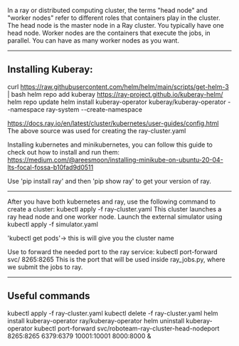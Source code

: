 
In a ray or distributed computing cluster, the terms "head node" and "worker nodes" refer to different roles that containers play in the cluster. The head node is the master node in a Ray cluster. You typically have one head node. Worker nodes are the containers that execute the jobs, in parallel. You can have as many worker nodes as you want.

-----------------------------------------------------------
## Installing Kuberay:
curl https://raw.githubusercontent.com/helm/helm/main/scripts/get-helm-3 | bash
helm repo add kuberay https://ray-project.github.io/kuberay-helm/
helm repo update
helm install kuberay-operator kuberay/kuberay-operator --namespace ray-system --create-namespace

https://docs.ray.io/en/latest/cluster/kubernetes/user-guides/config.html
The above source was used for creating the ray-cluster.yaml

Installing kubernetes and minikubernetes, you can follow this guide to check out how to install and run them: https://medium.com/@areesmoon/installing-minikube-on-ubuntu-20-04-lts-focal-fossa-b10fad9d0511

Use 'pip install ray' and then 'pip show ray' to get your version of ray.

----------------------------------------------------------------------------------
After you have both kubernetes and ray, use the following command to create a cluster: kubectl apply -f ray-cluster.yaml
This cluster launches a ray head node and one worker node. Launch the external simulator using kubectl apply -f simulator.yaml

'kubectl get pods'-> this is will give you the cluster name

Use to forward the needed port to the ray service: kubectl port-forward svc/<cluster name> 8265:8265
This is the port that will be used inside ray_jobs.py, where we submit the jobs to ray.


-----------------------------------------------------
## Useful commands
kubectl apply -f ray-cluster.yaml
kubectl delete -f ray-cluster.yaml
helm install kuberay-operator ray/kuberay-operator
helm uninstall kuberay-operator
kubectl port-forward svc/roboteam-ray-cluster-head-nodeport 8265:8265 6379:6379 10001:10001 8000:8000 &